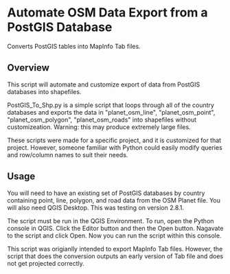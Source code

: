 # Automate OSM Data Export from a PostGIS Database
Converts PostGIS tables into MapInfo Tab files.

## Overview

This script will automate and customize export of data from PostGIS databases into shapefiles.

PostGIS_To_Shp.py is a simple script that loops through all of the country databases and exports the data in "planet_osm_line", "planet_osm_point", "planet_osm_polygon", "planet_osm_roads" into shapefiles without customizeation. Warning: this may produce extremely large files.



These scripts were made for a specific project, and it is customized for that project. However, someone familiar with Python could easily modify queries and row/column names to suit their needs.

## Usage

You will need to have an existing set of PostGIS databases by country containing point, line, polygon, and road data from the OSM Planet file. You will also need QGIS Desktop. This was testing on version 2.8.1.

The script must be run in the QGIS Environment. To run, open the Python console in QGIS. Click the Editor button and then the Open button. Nagavate to the script and click Open. Now you can run the script within this console.


This script was origianlly intended to export MapInfo Tab files. However, the script that does the conversion outputs an early version of Tab file and does not get projected correctly.



